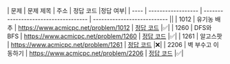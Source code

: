 | 문제 | 문제 제목 | 주소 | 정답 코드 |정답 여부|
| ---- | ------------------ | ------------------------------------ | --------------------------- ||
| 1012 | 유기농 배추 | https://www.acmicpc.net/problem/1012 | [정답 코드](./0x09/1012.js) |✅|
| 1260 | DFS와 BFS | https://www.acmicpc.net/problem/1260 | [정답 코드](./0x09/1260.js) |✅|
| 1261 | 알고스팟 | https://www.acmicpc.net/problem/1261 | [정답 코드](./0x09/1261.js) |❌|
| 2206 | 벽 부수고 이동하기 | https://www.acmicpc.net/problem/2206 | [정답 코드](./0x09/2206.js) |✅|
